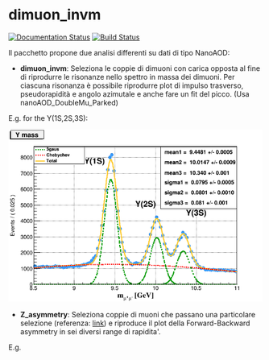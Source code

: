 # dimuon_invm

[![Documentation Status](https://readthedocs.org/projects/dimuon-invm/badge/?version=latest)](https://dimuon-invm.readthedocs.io/en/latest/?badge=latest)
[![Build Status](https://app.travis-ci.com/github/Mara-185/dimuon_invm.svg?branch=master)](https://app.travis-ci.com/github/Mara-185/dimuon_invm)

Il pacchetto propone due analisi differenti su dati di tipo NanoAOD:
* **dimuon_invm**: Seleziona le coppie di dimuoni con carica opposta al fine di riprodurre le risonanze nello spettro in massa dei dimuoni. Per ciascuna risonanza è possibile riprodurre plot di impulso trasverso, pseudorapidità e angolo azimutale e anche fare un fit del picco.
(Usa nanoAOD_DoubleMu_Parked)

E.g. for the Y(1S,2S,3S):

![Image](./dimuon_invm/Y_fit.png "icon")

* **Z_asymmetry**: Seleziona coppie di muoni che passano una particolare selezione (referenza: [link](https://arxiv.org/abs/1806.00863)) e riproduce il plot della Forward-Backward asymmetry in sei diversi range di rapidita'.

E.g.
